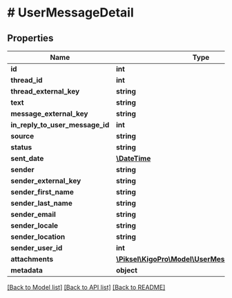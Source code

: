 # # UserMessageDetail

## Properties

Name | Type | Description | Notes
------------ | ------------- | ------------- | -------------
**id** | **int** |  | [optional]
**thread_id** | **int** |  | [optional]
**thread_external_key** | **string** |  | [optional]
**text** | **string** |  | [optional]
**message_external_key** | **string** |  | [optional]
**in_reply_to_user_message_id** | **int** |  | [optional]
**source** | **string** |  | [optional]
**status** | **string** |  | [optional]
**sent_date** | [**\DateTime**](\DateTime.md) |  | [optional]
**sender** | **string** |  | [optional]
**sender_external_key** | **string** |  | [optional]
**sender_first_name** | **string** |  | [optional]
**sender_last_name** | **string** |  | [optional]
**sender_email** | **string** |  | [optional]
**sender_locale** | **string** |  | [optional]
**sender_location** | **string** |  | [optional]
**sender_user_id** | **int** |  | [optional]
**attachments** | [**\Piksel\KigoPro\Model\UserMessageAttachment[]**](UserMessageAttachment.md) |  | [optional]
**metadata** | **object** |  | [optional]

[[Back to Model list]](../../README.md#models) [[Back to API list]](../../README.md#endpoints) [[Back to README]](../../README.md)
